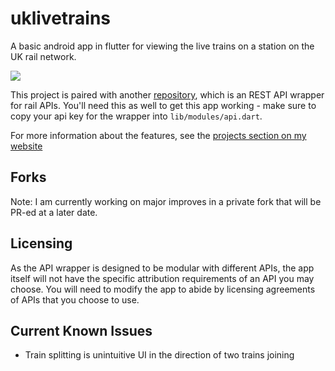 # uklivetrains

A basic android app in flutter for viewing the live trains on a station on the UK rail network.

![](https://infinitydev.org.uk/demos/uklivetrainsapp1.png)

This project is paired with another [repository](https://github.com/infinitelyjames/LiveTrainsAPI_Public), which is an REST API wrapper for rail APIs. You'll need this as well to get this app working - make sure to copy your api key for the wrapper into `lib/modules/api.dart`.

For more information about the features, see the [projects section on my website](https://infinitydev.org.uk/)

## Forks

Note: I am currently working on major improves in a private fork that will be PR-ed at a later date.

## Licensing

As the API wrapper is designed to be modular with different APIs, the app itself will not have the specific attribution requirements of an API you may choose. You will need to modify the app to abide by licensing agreements of APIs that you choose to use. 


## Current Known Issues

- Train splitting is unintuitive UI in the direction of two trains joining
